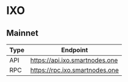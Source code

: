 # IXO
## Mainnet
Type | Endpoint
------------ | -------------
API | https://api.ixo.smartnodes.one
RPC | https://rpc.ixo.smartnodes.one
